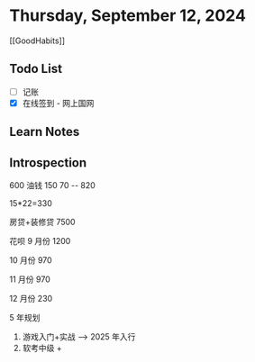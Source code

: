 # Thursday, September 12, 2024

[[GoodHabits]]

## Todo List

- [ ] 记账
- [x] 在线签到 - 网上国网

## Learn Notes

## Introspection

600 油钱
150
70
-- 820

15\*22=330

房贷+装修贷
7500

花呗
9 月份
1200

10 月份
970

11 月份
970

12 月份
230

5 年规划

1.  游戏入门+实战 --> 2025 年入行
2.  软考中级 +
